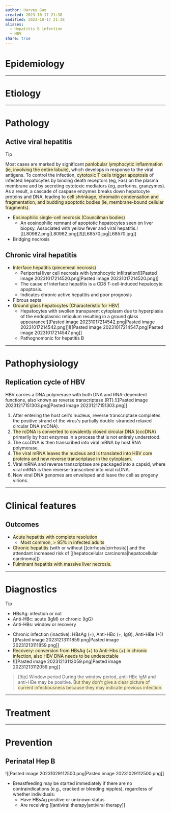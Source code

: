 ```yaml
---
author: Harvey Guo
created: 2023-10-17 21:38
modified: 2023-10-17 21:38
aliases:
  - Hepatitis B infection
  - HBV
share: true
---
```

# Epidemiology


---
# Etiology


---
# Pathology
## Active viral hepatitis
>[!tip] 
>Most cases are marked by significant <span style="background:rgba(240, 200, 0, 0.2)">panlobular lymphocytic inflammation (ie, involving the entire lobule)</span>, which develops in response to the viral antigens.  To control the infection, <span style="background:rgba(240, 200, 0, 0.2)">cytotoxic T cells trigger apoptosis</span> of infected hepatocytes by binding death receptors (eg, Fas) on the plasma membrane and by secreting cytotoxic mediators (eg, perforins, granzymes).  As a result, a cascade of caspase enzymes breaks down hepatocyte proteins and DNA, leading to <span style="background:rgba(240, 200, 0, 0.2)">cell shrinkage, chromatin condensation and fragmentation, and budding apoptotic bodies (ie, membrane-bound cellular fragments).</span>
- <span style="background:rgba(240, 200, 0, 0.2)">Eosinophilic single-cell necrosis (Councilman bodies) </span>
	- An eosinophilic remnant of apoptotic hepatocytes seen on liver biopsy. Associated with yellow fever and viral hepatitis.![[L80982.png|L80982.png]]![[L68570.jpg|L68570.jpg]]
- Bridging necrosis
## Chronic viral hepatitis
- <span style="background:rgba(240, 200, 0, 0.2)">Interface hepatitis (piecemeal necrosis) </span>
	- Periportal liver cell necrosis with lymphocytic infiltration![[Pasted image 20231017214520.png|Pasted image 20231017214520.png]]
	- The cause of interface hepatitis is a CD8 T-cell‑induced hepatocyte apoptosis.
	- Indicates chronic active hepatitis and poor prognosis
- Fibrous septa
- <span style="background:rgba(240, 200, 0, 0.2)">Ground glass hepatocytes (Characteristic for HBV)</span>
	- Hepatocytes with swollen transparent cytoplasm due to hyperplasia of the endoplasmic reticulum resulting in a ground glass appearance![[Pasted image 20231017214542.png|Pasted image 20231017214542.png]]![[Pasted image 20231017214547.png|Pasted image 20231017214547.png]]
	- Pathognomonic for hepatitis B

---
# Pathophysiology
## Replication cycle of HBV
HBV carries a DNA polymerase with both DNA and RNA-dependent functions, also known as reverse transcriptase (RT).![[Pasted image 20231217151303.png|Pasted image 20231217151303.png]]
1. After entering the host cell's nucleus, reverse transcriptase completes the positive strand of the virus's partially double-stranded relaxed circular DNA (rcDNA).
2. <span style="background:rgba(240, 200, 0, 0.2)">The rcDNA is converted to covalently closed circular DNA (cccDNA)</span> primarily by host enzymes in a process that is not entirely understood.
3. The cccDNA is then transcribed into viral mRNA by host RNA polymerase.
4. <span style="background:rgba(240, 200, 0, 0.2)">The viral mRNA leaves the nucleus and is translated into HBV core proteins and new reverse transcriptase in the cytoplasm.</span>
5. Viral mRNA and reverse transcriptase are packaged into a capsid, where viral mRNA is then reverse-transcribed into viral rcDNA.
6. New viral DNA genomes are enveloped and leave the cell as progeny virions.

---
# Clinical features
## Outcomes
- <span style="background:rgba(240, 200, 0, 0.2)">Acute hepatitis with complete resolution</span>
	- <span style="background:rgba(240, 200, 0, 0.2)">Most common, > 95% in infected adults</span>
- <span style="background:rgba(240, 200, 0, 0.2)">Chronic hepatitis</span> (with or without [[cirrhosis|cirrhosis]] and the attendant increased risk of [[hepatocellular carcinoma|hepatocellular carcinoma]])
- <span style="background:rgba(240, 200, 0, 0.2)">Fulminant hepatitis with massive liver necrosis.</span>

---
# Diagnostics
>[!tip] 
>- HBsAg: infection or not
>- Anti-HBc: acute (IgM) or chronic (IgG)
>- Anti-HBs: window or recovery
- Chronic infection (inactive): HBsAg (+), Anti-HBc (+, IgG), Anti-HBe (+)![[Pasted image 20231213111859.png|Pasted image 20231213111859.png]]
- <span style="background:rgba(240, 200, 0, 0.2)">Recovery: conversion from HBsAg (+) to Anti-Hbs (+) in chronic infection, also HBV DNA needs to be undetectable</span>
- ![[Pasted image 20231213112059.png|Pasted image 20231213112059.png]]
>[!tip] Window period
>During the window period, anti-HBc IgM and anti-HBe may be positive. <span style="background:rgba(240, 200, 0, 0.2)">But they don't give a clear picture of current infectiousness because they may indicate previous infection.</span>


---
# Treatment


---
# Prevention
## Perinatal Hep B
![[Pasted image 20231029112500.png|Pasted image 20231029112500.png]]
- Breastfeeding may be started immediately if there are no contraindications (e.g., cracked or bleeding nipples), regardless of whether individuals:
	- Have HBsAg positive or unknown status
	- Are receiving [[antiviral therapy|antiviral therapy]]